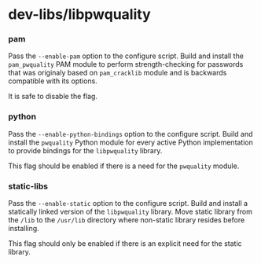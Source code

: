 # dev-libs/libpwquality

### pam
Pass the `--enable-pam` option to the configure script. Build and install the `pam_pwquality` PAM module to perform strength-checking for passwords that was originaly based on `pam_cracklib` module and is backwards compatible with its options.

It is safe to disable the flag.

### python
Pass the `--enable-python-bindings` option to the configure script. Build and install the `pwquality` Python module for every active Python implementation to provide bindings for the `libpwquality` library.

This flag should be enabled if there is a need for the `pwquality` module.

### static-libs
Pass the `--enable-static` option to the configure script. Build and install a statically linked version of the `libpwquality` library. Move static library from the `/lib` to the `/usr/lib` directory where non-static library resides before installing.

This flag should only be enabled if there is an explicit need for the static library.
